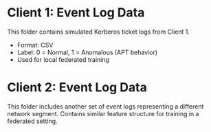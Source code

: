 # Client 1: Event Log Data

This folder contains simulated Kerberos ticket logs from Client 1.
- Format: CSV
- Label: 0 = Normal, 1 = Anomalous (APT behavior)
- Used for local federated training
# Client 2: Event Log Data

This folder includes another set of event logs representing a different network segment.
Contains similar feature structure for training in a federated setting.

